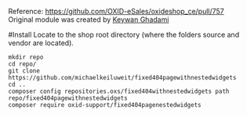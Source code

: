 Reference: https://github.com/OXID-eSales/oxideshop_ce/pull/757  
Original module was created by [Keywan Ghadami](https://github.com/keywan-ghadami-oxid)

#Install 
Locate to the shop root directory (where the folders source and vendor are located).
```
mkdir repo
cd repo/
git clone https://github.com/michaelkeiluweit/fixed404pagewithnestedwidgets
cd ..
composer config repositories.oxs/fixed404withnestedwidgets path repo/fixed404pagewithnestedwidgets
composer require oxid-support/fixed404pagenestedwidgets
```
